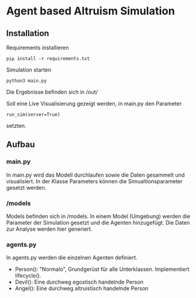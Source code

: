 # Agent based Altruism Simulation

## Installation
Requirements installieren
```
pip install -r requirements.txt
```

Simulation starten
```
python3 main.py
```
Die Ergebnisse befinden sich in /out/

Soll eine Live Visualisierung gezeigt werden, in main.py den Parameter
````
run_sim(server=True)
````
setzten.

## Aufbau
### main.py
In main.py wird das Modell durchlaufen sowie die Daten gesammelt und visualisiert.
In der Klasse Parameters können die Simualtionsparameter gesetzt werden.
### /models
 Models befinden sich in /models.
 In einem Model (Umgebung) werden die Parameter der Simulation gesetzt und die Agenten hinzugefügt. 
 Die Daten zur Analyse werden hier generiert.
 
### agents.py
In agents.py werden die einzelnen Agenten definiert.
- Person(): "Normalo", Grundgerüst für alle Unterklassen. Implementiert lifecycle().
- Devil(): Eine durchweg egostisch handelnde Person
- Angel(): Eine durchweg altruistisch handelnde Person